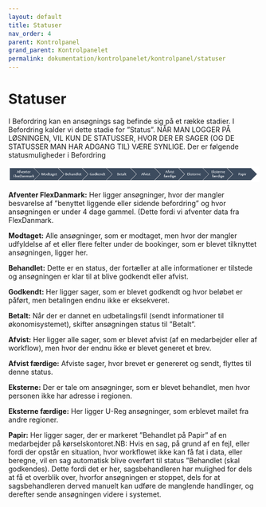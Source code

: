 ```yaml
---
layout: default
title: Statuser
nav_order: 4
parent: Kontrolpanel
grand_parent: Kontrolpanelet
permalink: dokumentation/kontrolpanelet/kontrolpanel/statuser
---
```


# Statuser

I Befordring kan en ansøgnings sag befinde sig på et række stadier. I Befordring kalder vi dette stadie for ”Status”. NÅR MAN LOGGER PÅ LØSNINGEN, VIL KUN DE STATUSSER, HVOR DER ER SAGER (OG DE STATUSSER MAN HAR ADGANG TIL) VÆRE SYNLIGE. Der er følgende statusmuligheder i Befordring

![Ansøgnings states](/assets/documentation/application-state-flow.png)

**Afventer FlexDanmark:** Her ligger ansøgninger, hvor der mangler besvarelse af ”benyttet liggende eller sidende befordring” og hvor ansøgningen er under 4 dage gammel. (Dette fordi vi afventer data fra FlexDanmark.

**Modtaget:** Alle ansøgninger, som er modtaget, men hvor der mangler udfyldelse af et eller flere felter under de bookinger, som er blevet tilknyttet ansøgningen, ligger her.

**Behandlet:** Dette er en status, der fortæller at alle informationer er tilstede og ansøgningen er klar til at blive godkendt eller afvist.

**Godkendt:** Her ligger sager, som er blevet godkendt og hvor beløbet er påført, men betalingen endnu ikke er eksekveret.

**Betalt:** Når der er dannet en udbetalingsfil (sendt informationer til økonomisystemet), skifter ansøgningen status til ”Betalt”.

**Afvist:** Her ligger alle sager, som er blevet afvist (af en medarbejder eller af workflow), men hvor der endnu ikke er blevet generet et brev.

**Afvist færdige:** Afviste sager, hvor brevet er genereret og sendt, flyttes til denne status.

**Eksterne:** Der er tale om ansøgninger, som er blevet behandlet, men hvor personen ikke har adresse i regionen.

**Eksterne færdige:** Her ligger U-Reg ansøgninger, som erblevet mailet fra andre regioner.

**Papir:** Her ligger sager, der er markeret ”Behandlet på Papir” af en medarbejder på kørselskontoret.NB: Hvis en sag, på grund af en fejl, eller fordi der opstår en situation, hvor workflowet ikke kan få fat i data, eller beregne, vil en sag automatisk blive overført til status ”Behandlet (skal godkendes). Dette fordi det er her, sagsbehandleren har mulighed for dels at få et overblik over, hvorfor ansøgningen er stoppet, dels for at sagsbehandleren derved manuelt kan udføre de manglende handlinger, og derefter sende ansøgningen videre i systemet.
